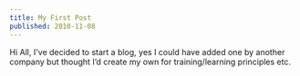 ```yaml
---
title: My First Post
published: 2010-11-08
---
```


Hi All, I've decided to start a blog, yes I could have added one by another company but thought I’d create my own for training/learning principles etc.
